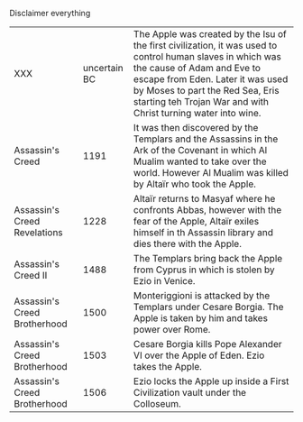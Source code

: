 Disclaimer everything 

||||
|---|---|---|
| XXX | uncertain BC | The Apple was created by the Isu of the first civilization, it was used to control human slaves in which was the cause of Adam and Eve to escape from Eden. Later it was used by Moses to part the Red Sea, Eris starting teh Trojan War and with Christ turning water into wine. | 
| Assassin's Creed | 1191 | It was then discovered by the Templars and the Assassins in the Ark of the Covenant in which Al Mualim wanted to take over the world. However Al Mualim was killed by Altaïr who took the Apple. | 
| Assassin's Creed Revelations | 1228 | Altaïr returns to Masyaf where he confronts Abbas, however with the fear of the Apple, Altaïr exiles himself in th Assassin library and dies there with the Apple.| 
| Assassin's Creed II | 1488 | The Templars bring back the Apple from Cyprus in which is stolen by Ezio in Venice. | 
| Assassin's Creed Brotherhood | 1500 | Monteriggioni is attacked by the Templars under Cesare Borgia. The Apple is taken by him and takes power over Rome. | 
| Assassin's Creed Brotherhood | 1503 | Cesare Borgia kills Pope Alexander VI over the Apple of Eden. Ezio takes the Apple. | 
| Assassin's Creed Brotherhood | 1506 | Ezio locks the Apple up inside a First Civilization vault under the Colloseum. | 
